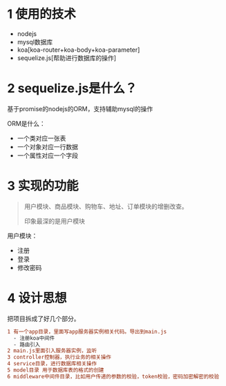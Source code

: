 

# 1 使用的技术 

- nodejs
- mysql数据库
- koa[koa-router+koa-body+koa-parameter]
- sequelize.js[帮助进行数据库的操作]

# 2 sequelize.js是什么？

  基于promise的nodejs的ORM，支持辅助mysql的操作

  ORM是什么：

- 一个类对应一张表
- 一个对象对应一行数据
- 一个属性对应一个字段



# 3 实现的功能

>用户模块、商品模块、购物车、地址、订单模块的增删改查。
>
>印象最深的是用户模块



用户模块：

- 注册
- 登录
- 修改密码



# 4 设计思想

把项目拆成了好几个部分。

```diff
1 有一个app目录，里面写app服务器实例相关代码。导出到main.js
  - 注册koa中间件
  - 路由引入
2 main.js里面引入服务器实例，监听
3 controller控制器，执行业务的相关操作
4 service目录，进行数据库相关操作
5 model目录 用于数据库表的格式的创建
6 middleware中间件目录，比如用户传递的参数的校验，token校验，密码加密解密的校验
```

